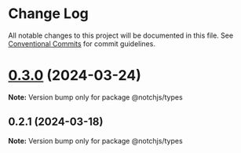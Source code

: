 # Change Log

All notable changes to this project will be documented in this file.
See [Conventional Commits](https://conventionalcommits.org) for commit guidelines.

# [0.3.0](https://github.com/notchjs/notch/compare/v0.2.3...v0.3.0) (2024-03-24)

**Note:** Version bump only for package @notchjs/types

## 0.2.1 (2024-03-18)

**Note:** Version bump only for package @notchjs/types
